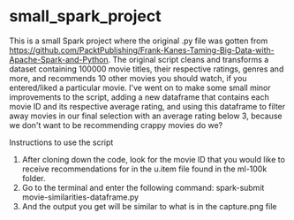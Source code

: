 # small_spark_project
This is a small Spark project where the original .py file was gotten from https://github.com/PacktPublishing/Frank-Kanes-Taming-Big-Data-with-Apache-Spark-and-Python.
The original script cleans and transforms a dataset containing 100000 movie titles, their respective ratings, genres and more, and recommends 10 other movies you should
watch, if you entered/liked a particular movie. I've went on to make some small minor improvements to the script, adding a new dataframe that contains each movie ID and its
respective average rating, and using this dataframe to filter away movies in our final selection with an average rating below 3, because we don't want to be recommending 
crappy movies do we? 

Instructions to use the script
1. After cloning down the code, look for the movie ID that you would like to receive recommendations for in the u.item file found in the ml-100k folder.
2. Go to the terminal and enter the following command: spark-submit movie-similarities-dataframe.py <Insert movie ID of choice here>
3. And the output you get will be similar to what is in the capture.png file
